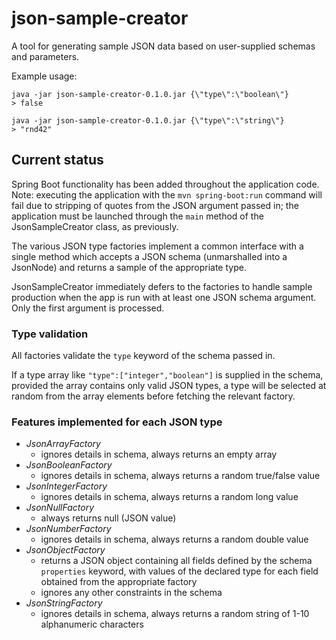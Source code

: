 # json-sample-creator

A tool for generating sample JSON data based on user-supplied schemas and parameters.

Example usage:

```
java -jar json-sample-creator-0.1.0.jar {\"type\":\"boolean\"}
> false

java -jar json-sample-creator-0.1.0.jar {\"type\":\"string\"}
> "rnd42"
```

## Current status

Spring Boot functionality has been added throughout the application code. Note: executing the application with the `mvn spring-boot:run` command will fail due to stripping of quotes from the JSON argument passed in; the application must be launched through the `main` method of the JsonSampleCreator class, as previously.

The various JSON type factories implement a common interface with a single method which accepts a JSON schema (unmarshalled into a JsonNode) and returns a sample of the appropriate type.

JsonSampleCreator immediately defers to the factories to handle sample production when the app is run with at least one JSON schema argument. Only the first argument is processed.

### Type validation

All factories validate the `type` keyword of the schema passed in.

If a type array like `"type":["integer","boolean"]` is supplied in the schema, provided the array contains only valid JSON types, a type will be selected at random from the array elements before fetching the relevant factory.

### Features implemented for each JSON type

- *JsonArrayFactory*
  - ignores details in schema, always returns an empty array
- *JsonBooleanFactory*
  - ignores details in schema, always returns a random true/false value
- *JsonIntegerFactory*
  - ignores details in schema, always returns a random long value
- *JsonNullFactory*
  - always returns null (JSON value)
- *JsonNumberFactory*
  - ignores details in schema, always returns a random double value
- *JsonObjectFactory*
  - returns a JSON object containing all fields defined by the schema `properties` keyword, with values of the declared type for each field obtained from the appropriate factory
  - ignores any other constraints in the schema
- *JsonStringFactory*
  - ignores details in schema, always returns a random string of 1-10 alphanumeric characters
